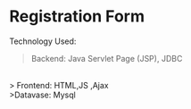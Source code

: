 # Registration Form 
Technology Used:
<br>
>Backend: Java Servlet Page (JSP), JDBC 
<br>
> Frontend: HTML,JS ,Ajax 
<br>
>Datavase: Mysql

